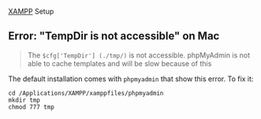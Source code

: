 [XAMPP](https://www.apachefriends.org/) Setup

## Error: "TempDir is not accessible" on Mac

> The `$cfg['TempDir'] (./tmp/)` is not accessible. phpMyAdmin is not able to cache templates and will be slow because of this

The default installation comes with `phpmyadmin` that show this error. To fix it:

	cd /Applications/XAMPP/xamppfiles/phpmyadmin
	mkdir tmp
	chmod 777 tmp

